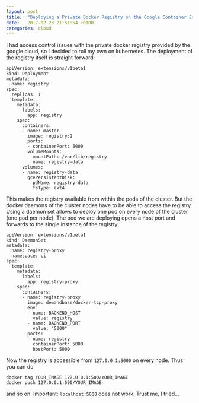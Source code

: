 ```yaml
---
layout: post
title:  "Deploying a Private Docker Registry on the Google Container Engine"
date:   2017-02-23 21:51:54 +0100
categories: cloud
---
```


I had access control issues with the private docker registry provided by the google cloud, so I decided to roll my own on kubernetes. The deployment of the registry itself is straight forward:

```
apiVersion: extensions/v1beta1
kind: Deployment
metadata:
  name: registry
spec:
  replicas: 1
  template:
    metadata:
      labels:
        app: registry
    spec:
      containers:
      - name: master
        image: registry:2
        ports:
        - containerPort: 5000
        volumeMounts:
        - mountPath: /var/lib/registry
          name: registry-data
      volumes:
      - name: registry-data
        gcePersistentDisk:
          pdName: registry-data
          fsType: ext4
```

This makes the registry available from within the pods of the cluster. But the docker daemons of the cluster nodes have to be able to access the registry. Using a daemon set allows to deploy one pod on every node of the cluster (one pod per node). The pod we are deploying opens a host port and forwards to the single instance of the registry:

```
apiVersion: extensions/v1beta1
kind: DaemonSet
metadata:
  name: registry-proxy
  namespace: ci
spec:
  template:
    metadata:
      labels:
        app: registry-proxy
    spec:
      containers:
      - name: registry-proxy
        image: demandbase/docker-tcp-proxy
        env:
        - name: BACKEND_HOST
          value: registry
        - name: BACKEND_PORT
          value: "5000"
        ports:
        - name: registry
          containerPort: 5000
          hostPort: 5000
```

Now the registry is accessible from `127.0.0.1:5000` on every node. Thus you can do

    docker tag YOUR_IMAGE 127.0.0.1:500/YOUR_IMAGE
    docker push 127.0.0.1:500/YOUR_IMAGE

and so on. Important: `localhost:5000` does not work! Trust me, I tried...
